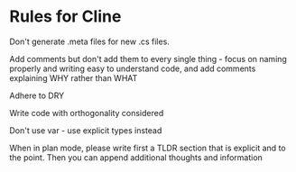 # Rules for Cline 
Don't generate .meta files for new .cs files.

Add comments but don't add them to every single thing - focus on naming properly and writing easy to understand code, and add comments explaining WHY rather than WHAT

Adhere to DRY

Write code with orthogonality considered

Don't use var - use explicit types instead

When in plan mode, please write first a TLDR section that is explicit and to the point. Then you can append additional thoughts and information 